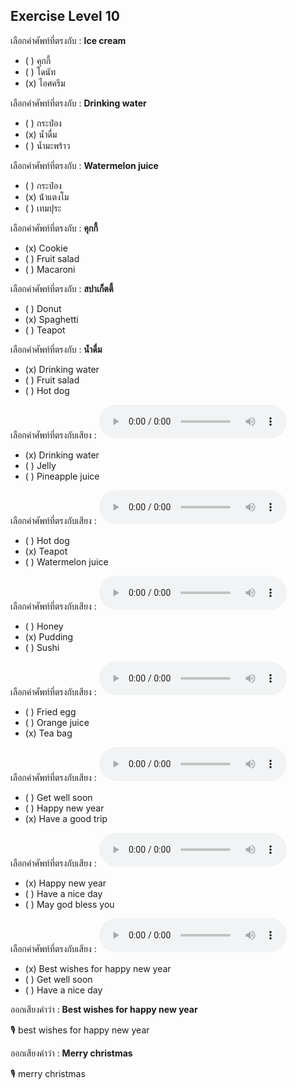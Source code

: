 ## Exercise Level 10

 เลือกคำศัพท์ที่ตรงกับ : **Ice cream**
 - ( ) คุกกี้
 - ( ) โดนัท
 - (x) ไอศครีม

 เลือกคำศัพท์ที่ตรงกับ : **Drinking water**
 - ( ) กระป๋อง
 - (x) น้ำดื่ม
 - ( ) น้ำมะพร้าว

 เลือกคำศัพท์ที่ตรงกับ : **Watermelon juice**
 - ( ) กระป๋อง
 - (x) น้ําแตงโม
 - ( ) เทมปุระ

 เลือกคำศัพท์ที่ตรงกับ : **คุกกี้**
 - (x) Cookie
 - ( ) Fruit salad
 - ( ) Macaroni

 เลือกคำศัพท์ที่ตรงกับ : **สปาเก็ตตี้**
 - ( ) Donut
 - (x) Spaghetti
 - ( ) Teapot

 เลือกคำศัพท์ที่ตรงกับ : **น้ำดื่ม**
 - (x) Drinking water
 - ( ) Fruit salad
 - ( ) Hot dog

เลือกคำศัพท์ที่ตรงกับเสียง :  ![](/media/audio/drinking&#x20;water.mp3) 
 - (x) Drinking water
 - ( ) Jelly
 - ( ) Pineapple juice


เลือกคำศัพท์ที่ตรงกับเสียง :  ![](/media/audio/teapot.mp3) 
 - ( ) Hot dog
 - (x) Teapot
 - ( ) Watermelon juice


เลือกคำศัพท์ที่ตรงกับเสียง :  ![](/media/audio/pudding.mp3) 
 - ( ) Honey
 - (x) Pudding
 - ( ) Sushi


เลือกคำศัพท์ที่ตรงกับเสียง :  ![](/media/audio/tea&#x20;bag.mp3) 
 - ( ) Fried egg
 - ( ) Orange juice
 - (x) Tea bag


เลือกคำศัพท์ที่ตรงกับเสียง :  ![](/media/audio/Have&#x20;a&#x20;good&#x20;trip.mp3) 
 - ( ) Get well soon
 - ( ) Happy new year
 - (x) Have a good trip


เลือกคำศัพท์ที่ตรงกับเสียง :  ![](/media/audio/Happy&#x20;new&#x20;year.mp3) 
 - (x) Happy new year
 - ( ) Have a nice day
 - ( ) May god bless you


เลือกคำศัพท์ที่ตรงกับเสียง :  ![](/media/audio/Best&#x20;wishes&#x20;for&#x20;happy&#x20;new&#x20;year.mp3) 
 - (x) Best wishes for happy new year
 - ( ) Get well soon
 - ( ) Have a nice day

ออกเสียงคำว่า : **Best wishes for happy new year** 

🎙️ best wishes for happy new year

ออกเสียงคำว่า : **Merry christmas** 

🎙️ merry christmas

